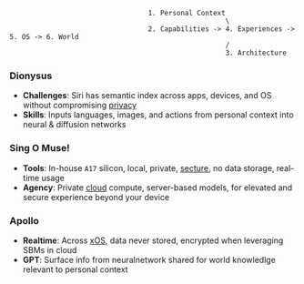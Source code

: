                                       1. Personal Context 
                                                         \
                                      2. Capabilities -> 4. Experiences -> 5. OS -> 6. World
                                                         /
                                                         3. Architecture


### Dionysus
- **Challenges**: Siri has semantic index across apps, devices, and OS without compromising [privacy](https://en.wikipedia.org/wiki/Apple_Inc.#Privacy)
- **Skills**: Inputs languages, images, and actions from personal context into neural & diffusion networks 

### Sing O Muse!
- **Tools**: In-house `A17` silicon, local, private, [secture](https://abikesa.github.io/sociology/), no data storage, real-time usage
- **Agency**: Private [cloud](https://abikesa.github.io/generalize/) compute, server-based models, for elevated and secure experience beyond your device 

### Apollo
- **Realtime**: Across [xOS](os.md), data never stored, encrypted when leveraging SBMs in cloud
- **GPT**: Surface info from neuralnetwork shared for world knowledlge relevant to personal context


 
